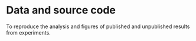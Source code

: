 Data and source code 
========
To reproduce the analysis and figures of published and unpublished results from experiments. 
